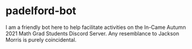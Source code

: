 # padelford-bot
I am a friendly bot here to help facilitate activities on the In-Came Autumn 2021 Math Grad Students Discord Server.  Any resemblance to Jackson Morris is purely coincidental.
